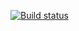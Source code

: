 [![Build status](https://ci.appveyor.com/api/projects/status/cfr80ad58f84pwf4/branch/main?svg=true)](https://ci.appveyor.com/project/DmitriyStepanychev/patternspartone/branch/main)
